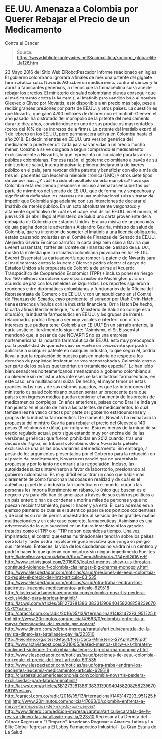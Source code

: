 # EE.UU. Amenaza a Colombia por Querer Rebajar el Precio de un Medicamento 
Contra el Cáncer

> Source: https://www.bibliotecapleyades.net/Sociopolitica/sociopol_globalelite_la126.htm

23 Mayo 2016
del Sitio Web ElRobotPescador
Informe relacionado en ingles
El gobierno colombiano ignorará a finales de mes una patente del gigante farmacéutico suizo Novartis AG sobre un medicamento contra el cáncer y la abrirá a fabricantes genéricos, a menos que la farmacéutica suiza acepte rebajar los precios. El ministerio de salud colombiano planea conseguir que el medicamento contra la leucemia, el Imatinib pero vendido bajo el nombre Gleevec o Glivec por Novartis, esté disponible a un precio más bajo, pese a recibir grandes presiones por parte de EE.UU. y otros países. La cuestión es que Novartis, que ganó 4700 millones de dólares con el Imatinib-Gleevec el año pasado, ha disfrutado del monopolio de la patente del medicamento durante diez años, convirtiéndose en uno de sus productos más rentables (cerca del 10% de los ingresos de la firma).
La patente del Imatinib expiró el 1 de febrero en los EE.UU., pero permanecerá activa en Colombia hasta el año 2018. Es decir, mientras en EE.UU. una versión genérica del medicamento puede ser utilizada para salvar vidas a un precio mucho menor, Colombia se ve obligada a seguir comprando el medicamento exclusivamente a Novartis, lo que representa un acuciante para las arcas públicas colombianas. Por esa razón, el gobierno colombiano a través de su ministerio de salud, intenta impulsar la primera declaratoria de interés público en el país, para revocar dicha patente y beneficiar con ello a más de tres mil pacientes con leucemia mieloide crónica (LMC) y otros siete tipos de cáncer más. ¿Y cuál ha sido el resultado de esta maniobra? Pues que Colombia está recibiendo presiones e incluso amenazas encubiertas por parte de miembros del senado de EE.UU., que de forma muy sospechosa y significativa defienden los intereses de una multinacional suiza y tratan de impedir que Colombia siga adelante con sus intenciones de declarar el Imatinib de interés público.
En un acto absolutamente vergonzoso y altamente significativo de cuál es el papel real de los EE.UU. en el mundo, el jueves 28 de abril llegó al Ministerio de Salud una carta proveniente de la embajada de Colombia en Estados Unidos. Era una misiva de un poco más de una página donde le advertían a Alejandro Gaviria, ministro de salud de Colombia, que su intención de someter el Imatinib a una licencia obligatoria, estaba causando molestias en el Comité de Finanzas del Senado de EE.UU.
Alejandro Gaviria
En cinco párrafos la carta deja bien claro a Gaviria que Everert Eissenstat, staffer del Comité de Finanzas del Senado de EE.UU., mostró la molestia que la iniciativa colombiana provocaba en los EE.UU..
Everert Eissenstat
La carta advertía que romper la patente de Novartis para el medicamento contra la leucemia Gleevec podría afectar el apoyo de Estados Unidos a la propuesta de Colombia de unirse al Acuerdo Transpacífico de Cooperación Económica (TPP) e incluso poner en riesgo los 450 millones de dólares que el país recibe de Washington para un acuerdo de paz con los rebeldes de izquierdas. Los reportes siguieron a reuniones entre diplomáticos colombianos y funcionarios de la Oficina del Representante de Comercio de EE.UU. y con un republicano en el Comité de Finanzas del Senado, cuyo presidente, el senador por Utah Orrin Hatch, tiene estrechos vínculos con la industria financiera.
Orrin Hatch
De hecho, la carta afirma literalmente que,
"si el Ministerio de Salud no corrige esta situación, la industria farmacéutica en EE.UU. y los grupos de interés relacionados podrían llegar a ser muy vocales e interferir con otros intereses que pudiera tener Colombia en EE.UU."
En un párrafo anterior, la carta sostiene literalmente lo siguiente:
"Asimismo, el Sr. Eissenstat mencionó que, a pesar de que NOVARTIS no es una empresa norteamericana, la industria farmacéutica de EE.UU. está muy preocupada por la posibilidad de que este caso se vuelva un precedente que podría aplicarse a cualquier patente en cualquier industria, lo que según él, podría llevar a que la reputación de nuestro país en materia de respeto a los derechos de propiedad intelectual se vea menoscabada y Colombia entre a ser parte de los países que tendrían un tratamiento especial".
Lo han leído bien:
senadores norteamericanos amenazando al gobierno colombiano si no obedece sin rechistar a los intereses de las industrias farmacéuticas, en este caso, una multinacional suiza.
De hecho, el mayor temor de estas grandes industrias y de sus esbirros pagados, es que las intenciones del ministerio de salud colombiano pueden sentar un precedente para que países con ingresos medios puedan contener el aumento de los precios de medicamentos complejos. En años anteriores, países como Brasil e India ya han puesto en el punto de mira a las patentes de medicamentos, lo cual también les ha valido críticas por parte del gobierno estadounidense y grupos de la industria farmacéutica.
De momento, Novartis ha rechazado la propuesta del ministro Gaviria para rebajar el precio del Gleevec a 140 pesos (5 céntimos de dólar) por miligramo.
Esto es menos de la mitad de su precio regulado actual, pero sigue estando muy por encima del de las versiones genéricas que fueron prohibidas en 2012 cuando, tras una década de litigios, un tribunal colombiano dio a Novartis la patente exclusiva de una de las dos variantes del medicamento. Sin embargo, a pesar de los argumentos presentados por el Gobierno para la reducción en el precio del medicamento, Novartis respondió que no aceptaba la propuesta y por lo tanto no entraría a la negociación.
Incluso, las autoridades suizas intervinieron a favor de laboratorio, presionando al gobierno colombiano. Es muy difícil encontrar un caso que hable más claramente de cómo funcionan las cosas en realidad y de cuál es el auténtico papel de la industria farmacéutica en el mundo:
curar a las personas les importa literalmente un rábano, lo único que buscan es el negocio y si para ello han de amenazar a través de sus esbirros políticos a un país entero o han de condenar a morir a miles de personas y que no puedan recibir tratamiento, pues lo hacen y ya está.
El caso además es un ejemplo palmario de cuál es el auténtico papel de los políticos occidentales y de cuál es su rol de perros amaestrados al servicio de las grandes mafias multinacionales y en este caso concreto, farmacéuticas. Asimismo es una advertencia de lo que sucederá en un futuro inmediato si los grandes tratados como el TPP o el TTIP no son detenidos a tiempo. Una vez implantados, el control que estas multinacionales tendrán sobre los países será total y nadie podrá impulsar ninguna iniciativa que ponga en peligro sus intereses. Entonces, la vida de los ciudadanos no valdrá ni un céntimo y podrán hacer lo que quieran con nosotros sin ningún impedimento
Fuentes
http://keionline.org/sites/default/files/Carta-Ministerio-28April2016.pdf http://www.activistpost.com/2016/05/leaked-memos-show-u-s-threaten-continued-violence-if-colombia-challenges-big-pharma-monopoly.html http://www.elespectador.com/noticias/salud/presiones-de-eeuu-colombia-no-regule-el-precio-del-imat-articulo-631535 http://www.elespectador.com/noticias/salud/otra-traba-tendran-los-pacientes-leucemia-medicamentos-articulo-629518 http://clustersalud.americaeconomia.com/colombia-novartis-perdera-exclusividad-para-fabricar-imatinib/ http://lat.wsj.com/articles/SB12739813861383313909404582082582396706576?tesla=y http://caracol.com.co/radio/2016/05/13/internacional/1463147293_951225.html http://www.20minutos.com/noticia/47663/0/colombia-enfrenta-a-mayor-farmaceutica-del-mundo-por-cancer/ http://www.dinero.com/edicion-impresa/caratula/articulo/caratula-de-la-revista-dinero-las-batallasde-gaviria/223510
http://keionline.org/sites/default/files/Carta-Ministerio-28April2016.pdf
http://www.activistpost.com/2016/05/leaked-memos-show-u-s-threaten-continued-violence-if-colombia-challenges-big-pharma-monopoly.html
http://www.elespectador.com/noticias/salud/presiones-de-eeuu-colombia-no-regule-el-precio-del-imat-articulo-631535
http://www.elespectador.com/noticias/salud/otra-traba-tendran-los-pacientes-leucemia-medicamentos-articulo-629518
http://clustersalud.americaeconomia.com/colombia-novartis-perdera-exclusividad-para-fabricar-imatinib/
http://lat.wsj.com/articles/SB12739813861383313909404582082582396706576?tesla=y
http://caracol.com.co/radio/2016/05/13/internacional/1463147293_951225.html
http://www.20minutos.com/noticia/47663/0/colombia-enfrenta-a-mayor-farmaceutica-del-mundo-por-cancer/
http://www.dinero.com/edicion-impresa/caratula/articulo/caratula-de-la-revista-dinero-las-batallasde-gaviria/223510
Regresar a La Derrota del Cáncer
Regresar a El "Imperio" Americano
Regresar a America Latina y La Elite Global
Regresar a El Lobby Farmacéutico Industrial - La Gran Estafa de La Salud
